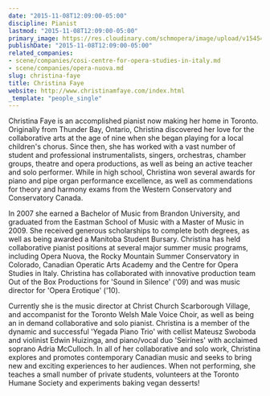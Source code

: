 ```yaml
---
date: "2015-11-08T12:09:00-05:00"
discipline: Pianist
lastmod: "2015-11-08T12:09:00-05:00"
primary_image: https://res.cloudinary.com/schmopera/image/upload/v1545409169/media/webhook-uploads/1447002511985/4_b.jpg.jpg
publishDate: "2015-11-08T12:09:00-05:00"
related_companies:
- scene/companies/cosi-centre-for-opera-studies-in-italy.md
- scene/companies/opera-nuova.md
slug: christina-faye
title: Christina Faye
website: http://www.christinamfaye.com/index.html
_template: "people_single"
---
```


Christina Faye is an accomplished pianist now making her home in Toronto. Originally from Thunder Bay, Ontario, Christina discovered her love for the collaborative arts at the age of nine when she began playing for a local children's chorus. Since then, she has worked with a vast number of student and professional instrumentalists, singers, orchestras, chamber groups, theatre and opera productions, as well as being an active teacher and solo performer. While in high school, Christina won several awards for piano and pipe organ performance excellence, as well as commendations for theory and harmony exams from the Western Conservatory and Conservatory Canada. 

In 2007 she earned a Bachelor of Music from Brandon University, and graduated from the Eastman School of Music with a Master of Music in 2009. She received generous scholarships to complete both degrees, as well as being awarded a Manitoba Student Bursary. Christina has held collaborative pianist positions at several major summer music programs, including Opera Nuova, the Rocky Mountain Summer Conservatory in Colorado, Canadian Operatic Arts Academy and the Centre for Opera Studies in Italy. Christina has collaborated with innovative production team Out of the Box Productions for 'Sound in Silence' ('09) and was music director for 'Opera Erotique' ('10). 

Currently she is the music director at Christ Church Scarborough Village, and accompanist for the Toronto Welsh Male Voice Choir, as well as being an in demand collaborative and solo pianist. Christina is a member of the dynamic and successful 'Yegada Piano Trio' with cellist Mateusz Swoboda and violinist Edwin Huizinga, and piano/vocal duo 'Seirínes' with acclaimed soprano Adria McCulloch. In all of her collaborative and solo work, Christina explores and promotes contemporary Canadian music and seeks to bring new and exciting experiences to her audiences. 
When not performing, she teaches a small number of private students, volunteers at the Toronto Humane Society and experiments baking vegan desserts!
